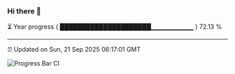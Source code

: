### Hi there 👋

⏳ Year progress { █████████████████████▁▁▁▁▁▁▁▁▁ } 72.13 %

---

⏰ Updated on Sun, 21 Sep 2025 06:17:01 GMT

![Progress Bar CI](https://github.com/code-lakshay/GitHub-Actions-Demo/workflows/Progress%20Bar%20CI/badge.svg)
